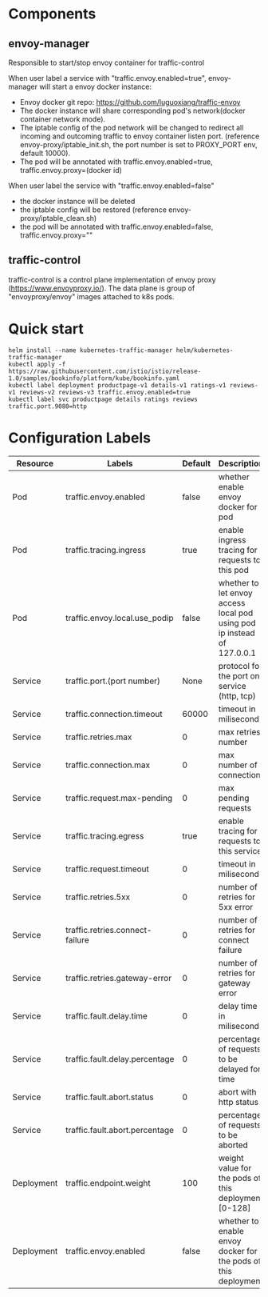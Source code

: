# Components
## envoy-manager
Responsible to start/stop envoy container for traffic-control

When user label a service with "traffic.envoy.enabled=true", envoy-manager will start a envoy docker instance:
* Envoy docker git repo: https://github.com/luguoxiang/traffic-envoy
* The docker instance will share corresponding pod's network(docker container network mode).
* The iptable config of the pod network will be changed to redirect all incoming and outcoming traffic to envoy container listen port. (reference envoy-proxy/iptable_init.sh, the port number is set to PROXY_PORT env, default 10000).
* The pod will be annotated with traffic.envoy.enabled=true, traffic.envoy.proxy=(docker id)

When user label the service with "traffic.envoy.enabled=false"

* the docker instance will be deleted
* the iptable config will be restored (reference envoy-proxy/iptable_clean.sh)
* the pod will be annotated with traffic.envoy.enabled=false, traffic.envoy.proxy=""

## traffic-control
traffic-control is a control plane implementation of envoy proxy (https://www.envoyproxy.io/). The data plane is group of "envoyproxy/envoy" images attached to k8s pods.

# Quick start

```
helm install --name kubernetes-traffic-manager helm/kubernetes-traffic-manager
kubectl apply -f https://raw.githubusercontent.com/istio/istio/release-1.0/samples/bookinfo/platform/kube/bookinfo.yaml
kubectl label deployment productpage-v1 details-v1 ratings-v1 reviews-v1 reviews-v2 reviews-v3 traffic.envoy.enabled=true
kubectl label svc productpage details ratings reviews traffic.port.9080=http
```

# Configuration Labels

| Resource | Labels | Default | Description |
|----------|--------|---------|--------------|
| Pod | traffic.envoy.enabled | false |whether enable envoy docker for pod |
| Pod | traffic.tracing.ingress | true | enable ingress tracing for requests to this pod |
| Pod | traffic.envoy.local.use_podip | false | whether to let envoy access local pod using pod ip instead of 127.0.0.1 |
| Service | traffic.port.(port number)| None| protocol for the port on service (http, tcp)|
| Service | traffic.connection.timeout |  60000 | timeout in miliseconds  |
| Service | traffic.retries.max | 0 | max retries number |
| Service | traffic.connection.max | 0 | max number of connection | 
| Service | traffic.request.max-pending | 0 | max pending requests  |
| Service | traffic.tracing.egress | true | enable tracing for requests to this service | 
| Service | traffic.request.timeout | 0 | timeout in miliseconds |0 |
| Service | traffic.retries.5xx | 0 | number of retries for 5xx error | 
| Service | traffic.retries.connect-failure | 0 | number of retries for connect failure |
| Service | traffic.retries.gateway-error | 0 | number of retries for gateway error |
| Service | traffic.fault.delay.time | 0 | delay time in miliseconds |
| Service | traffic.fault.delay.percentage | 0 | percentage of requests to be delayed for time |
| Service | traffic.fault.abort.status | 0 | abort with http status |
| Service | traffic.fault.abort.percentage | 0 | percentage of requests to be aborted |
| Deployment | traffic.endpoint.weight | 100 | weight value for the pods of this deployment [0-128]  |
| Deployment | traffic.envoy.enabled | false | whether to enable envoy docker for the pods of this deployment |





